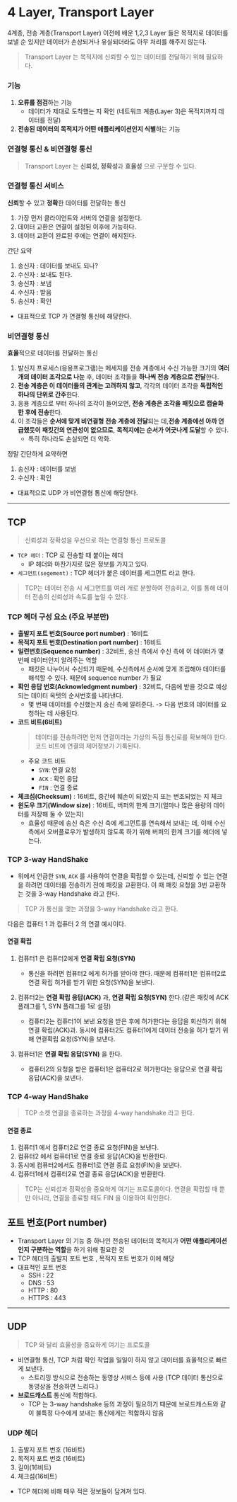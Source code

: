 # 4 Layer, Transport Layer
4계층, 전송 계층(Transport Layer)
이전에 배운 1,2,3 Layer 들은 목적지로 데이터를 보낼 순 있지만 데이터가 손상되거나 유실되더라도 아무 처리를 해주지 않는다.

> Transport Layer 는 목적지에 신뢰할 수 있는 데이터를 전달하기 위해 필요하다.

### 기능
1. **오류를 점검**하는 기능
   - 데이터가 제대로 도착했는 지 확인 (네트워크 계층(Layer 3)은 목적지까지 데이터를 전달)
2. **전송된 데이터의 목적지가 어떤 애플리케이션인지 식별**하는 기능

### 연결형 통신 & 비연결형 통신
> Transport Layer 는 **신뢰성, 정확성**과 **효율성** 으로 구분할 수 있다.

### 연결형 통신 서비스
**신뢰**할 수 있고 **정확**한 데이터를 전달하는 통신

1. 가장 먼저 클라이언트와 서버의 연결을 설정한다.
2. 데이터 교환은 연결이 설정된 이후에 가능하다.
3. 데이터 교환이 완료된 후에는 연결이 해지된다.

간단 요약
  1. 송신자 : 데이터를 보내도 되나?
  2. 수신자 : 보내도 된다.
  3. 송신자 : 보냄
  4. 수신자 : 받음
  5. 송신자 : 확인
-  대표적으로 TCP 가 연결형 통신에 해당한다.

### 비연결형 통신 
**효율**적으로 데이터를 전달하는 통신

1. 발신지 프로세스(응용프로그램)는 메세지를 전송 계층에서 수신 가능한 크기의 **여러 개의 데이터 조각으로 나눈** 후, 데이터 조각들을 **하나씩 전송 계층으로 전달**한다.
2. **전송 계층은 이 데이터들의 관계는 고려하지 않고**, 각각의 데이터 조각을 **독립적인 하나의 단위로 간주**한다.
3. 응용 계층으로 부터 하나의 조각이 들어오면, **전송 계층은 조각을 패킷으로 캡슐화 한 후에 전송**한다.
4. 이 조각들은 **순서에 맞게 비연결형 전송 계층에 전달**되는 데,**전송 계층에선 아까 언급했듯이 패킷간의 연관성이 없으므로**, **목적지에는 순서가 어긋나게 도달**할 수 있다.
   - 특히 하나라도 손실되면 더 악화.

정말 간단하게 요약하면   
  1. 송신자 : 데이터를 보냄
  2. 수신자 : 확인
- 대표적으로 UDP 가 비연결형 통신에 해당한다.

---

## TCP
> 신뢰성과 정확성을 우선으로 하는 연결형 통신 프로토콜
- `TCP 헤더` : TCP 로 전송할 때 붙이는 헤더
  - IP 헤더와 마찬가지로 많은 정보를 가지고 있다.
- `세그먼트(segement)` : TCP 헤더가 붙은 데이터를 세그먼트 라고 한다.
> TCP는 데이터 전송 시 세그먼트를 여러 개로 분할하여 전송하고, 이를 통해 데이터 전송의 신뢰성과 속도를 높일 수 있다.

### TCP 헤더 구성 요소 (주요 부분만)
- **출발지 포트 번호(Source port number)** : 16비트
- **목적지 포트 번호(Destination port number)** : 16비트
- **일련번호(Sequence number)** : 32비트, 송신 측에서 수신 측에 이 데이터가 몇 번째 데이터인지 알려주는 역할
  - 패킷은 나누어서 수신되기 때문에, 수신측에서 순서에 맞게 조립해야 데이터를 해석할 수 있다. 때문에 sequence number 가 필요
- **확인 응답 번호(Acknowledgment number)** : 32비트, 다음에 받을 것으로 예상되는 데이터 옥텟의 순서번호를 나타낸다.
  - 몇 번째 데이터를 수신했는지 송신 측에 알려준다. -> 다음 번호의 데이터를 요청하는 데 사용된다.
- **코드 비트(6비트)**
  >데이터를 전송하려면 먼저 연결이라는 가상의 독점 통신로를 확보해야 한다. 코드 비트에 연결의 제어정보가 기록된다.
  - 주요 코드 비트
    - `SYN`: 연결 요청
    - `ACK` : 확인 응답
    - `FIN` : 연결 종료
- **체크섬(Checksum)** : 16비트, 중간에 훼손이 되었는지 또는 변조되었는 지 체크
- **윈도우 크기(Window size)** : 16비트, 버퍼의 한계 크기(얼마나 많은 용량의 데이터를 저장해 둘 수 있는지)
  - 효율성 때문에 송신 측은 수신 측에 세그먼트를 연속해서 보내는 데, 이때 수신 측에서 오버플로우가 발생하지 않도록 하기 위해 버퍼의 한계 크기를 헤더에 넣는다.

### TCP 3-way HandShake
- 위에서 언급한 `SYN`, `ACK` 를 사용하여 연결을 확립할 수 있는데, 신뢰할 수 있는 연결을 하려면 데이터를 전송하기 전에 패킷을 교환한다. 이 때 패킷 요청을 3번 교환하는 것을 3-way Handshake 라고 한다.
> TCP 가 통신을 맺는 과정을 3-way Handshake 라고 한다.

다음은 컴퓨터 1 과 컴퓨터 2 의 연결 예시이다.

#### 연결 확립

1. 컴퓨터1 은 컴퓨터2에게 **연결 확립 요청(SYN)**
   - 통신을 하려면 컴퓨터2 에게 허가를 받아야 한다. 때문에 컴퓨터1은 컴퓨터2로 연결 확립 허가를 받기 위한 요청(SYN)을 보낸다.
   

2. 컴퓨터2는 **연결 확립 응답(ACK)** 과, **연결 확립 요청(SYN)** 한다.(같은 패킷에 ACK 플래그를 1, SYN 플래그를 1로 설정)
   - 컴퓨터2는 컴퓨터1이 보낸 요청을 받은 후에 허가한다는 응답을 회신하기 위해 연결 확립(ACK)과. 동시에 컴퓨터2도 컴퓨터1에게 데이터 전송을 허가 받기 위해 연결확립 요청(SYN)을 보낸다.


3. 컴퓨터1은 **연결 확립 응답(SYN)** 을 한다.
   - 컴퓨터2의 요청을 받은 컴퓨터1은 컴퓨터2로 허가한다는 응답으로 연결 확립 응답(ACK)을 보낸다.

### TCP 4-way HandShake
> TCP 소켓 연결을 종료하는 과정을 4-way handshake 라고 한다.
#### 연결 종료
1. 컴퓨터1 에서 컴퓨터2로 연결 종료 요청(FIN)을 보낸다.
2. 컴퓨터2 에서 컴퓨터1로 연결 종료 응답(ACK)을 반환한다.
3. 동시에 컴퓨터2에서도 컴퓨터1로 연결 종료 요청(FIN)을 보낸다.
4. 컴퓨터1에서 컴퓨터2로 연결 종료 응답(ACK)을 반환한다.
> TCP는 신뢰성과 정확성을 중요하게 여기는 프로토콜이다. 연결을 확립할 때 뿐만 아니라, 연결을 종료할 때도 FIN 을 이용하여 확인한다.


## 포트 번호(Port number)
- Transport Layer 의 기능 중 하나인 전송된 데이터의 목적지가 **어떤 애플리케이션인지 구분하는 역할**을 하기 위해 필요한 것
- TCP 헤더의 출발지 포트 번호 , 목적지 포트 번호가 이에 해당
- 대표적인 포트 번호 
  - SSH : 22
  - DNS : 53
  - HTTP : 80
  - HTTPS : 443

---

## UDP
> TCP 와 달리 효율성을 중요하게 여기는 프로토콜
- 비연결형 통신, TCP 처럼 확인 작업을 일일이 하지 않고 데이터를 효율적으로 빠르게 보낸다.
  - 스트리밍 방식으로 전송하는 동영상 서비스 등에 사용 (TCP 데이터 통신으로 동영상을 전송하면 느리다.)
- **브로드캐스트** 통신에 적합하다.
  - TCP 는 3-way handshake 등의 과정이 필요하기 때문에 브로드캐스트와 같이 불특정 다수에게 보내는 통신에게는 적합하지 않음
### UDP 헤더
1. 출발지 포트 번호 (16비트)
2. 목적지 포트 번호 (16비트)
3. 길이(16비트)
4. 체크섬(16비트)
- TCP 헤더에 비해 매우 적은 정보들이 담겨져 있다.
